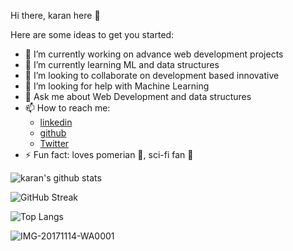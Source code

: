 Hi there, karan here 👋

Here are some ideas to get you started:

- 🔭 I’m currently working on advance web development projects
- 🌱 I’m currently learning ML and data structures
- 👯 I’m looking to collaborate on development based innovative 
- 🤔 I’m looking for help with Machine Learning
- 💬 Ask me about Web Development and data structures
- 📫 How to reach me:
    - [linkedin](www.linkedin.com/in/karan-developer)
    - [github](https://github.com/karan030204)
    - [Twitter](https://twitter.com/DattaniKaran25)
- ⚡ Fun fact: loves pomerian :dog:, sci-fi fan :tokyo_tower:

![karan's github stats](https://github-readme-stats.vercel.app/api?username=Karan030204&count_private=true&show_icons=true&theme=gotham&hide_rank=false)

![GitHub Streak](https://streak-stats.demolab.com/?user=Karan030204&theme=dark)

![Top Langs](https://github-readme-stats.vercel.app/api/top-langs/?username=Karan030204&layout=compact)

![IMG-20171114-WA0001](https://user-images.githubusercontent.com/112721868/210100732-f2ffd356-f011-4374-9270-2ca28576bb72.jpg)

